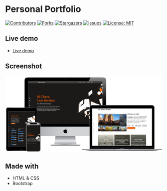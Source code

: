 # Personal Portfolio 

[![Contributors][contributors-shield]][contributors-url]
[![Forks][forks-shield]][forks-url]
[![Stargazers][stars-shield]][stars-url]
[![Issues][issues-shield]][issues-url]
[![License: MIT][license-shield]][license-url]


## Live demo
- [Live demo](https://berabjesus.github.io/Portfolio/)
## Screenshot

![screenshot](assets/images/BereketBeshane-Portfolio.png)

## Made with
- HTML & CSS
- Bootstrap




[contributors-shield]: https://img.shields.io/github/contributors/Berabjesus/Library
[contributors-url]: https://github.com/Berabjesus/Library/contributors
[forks-shield]: https://img.shields.io/github/forks/Berabjesus/Library
[forks-url]:https://github.com/Berabjesus/Library/network/members
[stars-shield]: https://img.shields.io/github/stars/Berabjesus/Library
[stars-url]: https://github.com/Berabjesus/Library/stargazers
[issues-shield]: https://img.shields.io/github/issues/Berabjesus/Library
[issues-url]: https://github.com/Berabjesus/Library/issues
[license-shield]: https://img.shields.io/badge/License-MIT-yellow.svg
[license-url]: https://github.com/Berabjesus/Library/development/LICENSE
